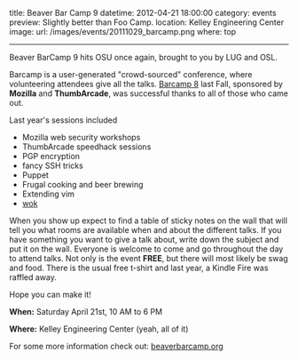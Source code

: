 title: Beaver Bar Camp 9
datetime: 2012-04-21 18:00:00
category: events
preview: Slightly better than Foo Camp.
location: Kelley Engineering Center
image:
    url: /images/events/20111029_barcamp.png
    where: top

---

Beaver BarCamp 9 hits OSU once again, brought to you by LUG and OSL.

 Barcamp is a user-generated "crowd-sourced" conference, where volunteering
attendees give all the talks. [Barcamp
8](http://lug.oregonstate.edu/blog/20111029-barcamp/index.html) last Fall,
sponsored by **Mozilla** and **ThumbArcade**, was successful thanks to all of
those who came out.

Last year's sessions included

- Mozilla web security workshops
- ThumbArcade speedhack sessions
- PGP encryption
- fancy SSH tricks
- Puppet
- Frugal cooking and beer brewing
- Extending vim
- [wok](http://wok.mythmon.com)

When you show up expect to find a table of sticky notes on the wall that will
tell you what rooms are available when and about the different talks. If you
have something you want to give a talk about, write down the subject and put it
on the wall. Everyone is welcome to come and go throughout the day to attend
talks. Not only is the event **FREE**, but there will most likely be swag and
food. There is the usual free t-shirt and last year, a Kindle Fire was raffled
away.

Hope you can make it!

**When:** Saturday April 21st, 10 AM to 6 PM

**Where:** Kelley Engineering Center (yeah, all of it)

For some more information check out: [beaverbarcamp.org](http://beaverbarcamp.org)
